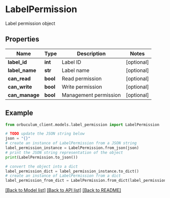 # LabelPermission

Label permission object

## Properties

Name | Type | Description | Notes
------------ | ------------- | ------------- | -------------
**label_id** | **int** | Label ID | [optional] 
**label_name** | **str** | Label name | [optional] 
**can_read** | **bool** | Read permission | [optional] 
**can_write** | **bool** | Write permission | [optional] 
**can_manage** | **bool** | Management permission | [optional] 

## Example

```python
from orbuculum_client.models.label_permission import LabelPermission

# TODO update the JSON string below
json = "{}"
# create an instance of LabelPermission from a JSON string
label_permission_instance = LabelPermission.from_json(json)
# print the JSON string representation of the object
print(LabelPermission.to_json())

# convert the object into a dict
label_permission_dict = label_permission_instance.to_dict()
# create an instance of LabelPermission from a dict
label_permission_from_dict = LabelPermission.from_dict(label_permission_dict)
```
[[Back to Model list]](../README.md#documentation-for-models) [[Back to API list]](../README.md#documentation-for-api-endpoints) [[Back to README]](../README.md)


